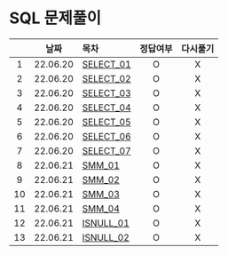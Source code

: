 # SQL 문제풀이
||날짜|목차|정답여부|다시풀기|
|:-:|:-:|:-|:--:|:--:|
|1|22.06.20|[SELECT_01](./select_01.txt)|O|X|
|2|22.06.20|[SELECT_02](./select_02.txt)|O|X|
|3|22.06.20|[SELECT_03](./select_03.txt)|O|X|
|4|22.06.20|[SELECT_04](./select_04.txt)|O|X|
|5|22.06.20|[SELECT_05](./select_05.txt)|O|X|
|6|22.06.20|[SELECT_06](./select_06.txt)|O|X|
|7|22.06.20|[SELECT_07](./select_07.txt)|O|X|
|8|22.06.21|[SMM_01](./smm_01.txt)|O|X|
|9|22.06.21|[SMM_02](./smm_02.txt)|O|X|
|10|22.06.21|[SMM_03](./smm_03.txt)|O|X|
|11|22.06.21|[SMM_04](./smm_04.txt)|O|X|
|12|22.06.21|[ISNULL_01](./isnull_01.txt)|O|X|
|13|22.06.21|[ISNULL_02](./isnull_02.txt)|O|X|